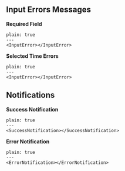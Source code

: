 ## Input Errors Messages

**Required Field**
```react 
plain: true
---
<InputError></InputError>
```


**Selected Time Errors**
```react 
plain: true
---
<InputError></InputError>
```


## Notifications

**Success Notification**
```react 
plain: true
---
<SuccessNotification></SuccessNotification>
```

**Error Notification**
```react 
plain: true
---
<ErrorNotification></ErrorNotification>
```
